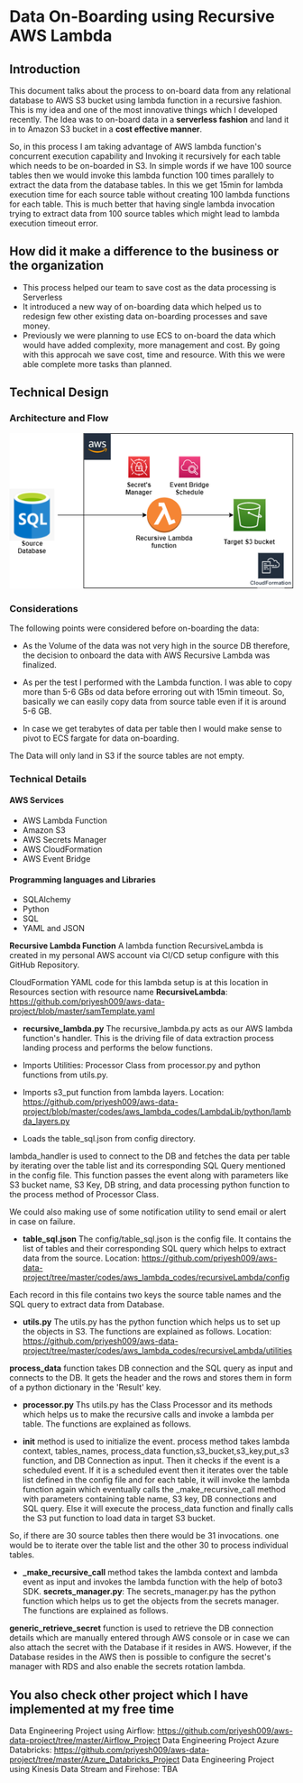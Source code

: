 # Data On-Boarding using Recursive AWS Lambda

## Introduction 
This document talks about the process to on-board data from any relational database to AWS S3 bucket using lambda function in a recursive fashion.
This is my idea and one of the most innovative things which I developed recently. The Idea was to on-board data in a **serverless fashion** and land it in to Amazon S3 bucket in a **cost effective manner**.

So, in this process I am taking advantage of AWS lambda function's concurrent execution capability and Invoking it recursively for each table which needs to be on-boarded in S3. In simple words if we have 100 source tables then we would invoke this lambda function 100 times parallely to extract the data from the database tables. In this we get 15min for lambda execution time for each source table without creating 100 lambda functions for each table. This is much better that having single lambda invocation trying to extract data from 100 source tables which might lead to lambda execution timeout error.

## How did it make a difference to the business or the organization
- This process helped our team to save cost as the data processing is Serverless 
- It introduced a new way of on-boarding data which helped us to redesign few other existing data on-boarding processes and save money.
- Previously we were planning to use ECS to on-board the data which would have added complexity, more management and cost. By going with this approcah we save cost, time and resource. With this we were able complete more tasks than planned.

## Technical Design


### Architecture and Flow
![Architecture Diagram](https://github.com/priyesh009/aws-data-project/blob/master/codes/aws_lambda_codes/recursiveLambda/docs/rec_lambda.png?raw=true)
### Considerations
The following points were considered before on-boarding the data:

- As the Volume of the data was not very high in the source DB therefore, the decision to onboard the data with AWS Recursive Lambda was finalized.
- As per the test I performed with the Lambda function. I was able to copy more than 5-6 GBs od data before erroring out with 15min timeout. So, basically we can easily copy data from source table even if it is around 5-6 GB. 

- In case we get terabytes of data per table then I would make sense to pivot to ECS fargate for data on-boarding. 

The Data will only land in S3 if the source tables are not empty. 

### Technical Details
 
#### AWS Services 
- AWS Lambda Function
- Amazon S3
- AWS Secrets Manager
- AWS CloudFormation
- AWS Event Bridge

####  Programming languages and Libraries
- SQLAlchemy
- Python
- SQL
- YAML and JSON

**Recursive Lambda Function**
A lambda function RecursiveLambda is created in my personal AWS account via CI/CD setup configure with this GitHub Repository.     

CloudFormation YAML code for this lambda setup is at this location in Resources section with resource name **RecursiveLambda**: https://github.com/priyesh009/aws-data-project/blob/master/samTemplate.yaml 

- **recursive_lambda.py**
The recursive_lambda.py acts as our AWS lambda function's handler. This is the driving file of data extraction process landing process and performs the below functions.

- Imports Utilities: Processor Class from processor.py and python functions from utils.py. 
- Imports s3_put function from lambda layers. Location: https://github.com/priyesh009/aws-data-project/blob/master/codes/aws_lambda_codes/LambdaLib/python/lambda_layers.py
- Loads the table_sql.json from config directory. 

lambda_handler is used to connect to the DB and fetches the data per table by iterating over the table list and its corresponding SQL Query mentioned in the config file. This function passes the event along with parameters like S3 bucket name, S3 Key, DB string, and data processing python function to the process method of Processor Class.

We could also making use of some notification utility to send email or alert in case on failure.

- **table_sql.json**
The config/table_sql.json is the config file. It contains the list of tables and their corresponding SQL query which helps to extract data from the source. Location: https://github.com/priyesh009/aws-data-project/tree/master/codes/aws_lambda_codes/recursiveLambda/config

Each record in this file contains two keys the source table names and the SQL query to extract data from Database.

- **utils.py**
The utils.py has the python function which helps us to set up the objects in S3. The functions are explained as follows. Location: https://github.com/priyesh009/aws-data-project/tree/master/codes/aws_lambda_codes/recursiveLambda/utilities

**process_data** function takes DB connection and the SQL query as input and connects to the DB. It gets the header and the rows and stores them in form of a python dictionary in the 'Result' key.
- **processor.py**
Ths utils.py has the Class Processor and its methods which helps us to make the recursive calls and invoke a lambda per table. The functions are explained as follows.

- **init** method is used to initialize the event.
process method takes lambda context, tables_names, process_data function,s3_bucket,s3_key,put_s3 function, and DB Connection as input. Then it checks if the event is a scheduled event. If it is a scheduled event then it iterates over the table list defined in the config file and for each table, it will invoke the lambda function again which eventually calls the _make_recursive_call method with parameters containing table name, S3 key, DB connections and SQL query.
Else it will execute the process_data function and finally calls the S3 put function to load data in target S3 bucket.

So, if there are 30 source tables then there would be 31 invocations. one would be to iterate over the table list and the other 30 to process individual tables.

- **_make_recursive_call** method takes the lambda context and lambda event as input and invokes the lambda function with the help of boto3 SDK.
**secrets_manager.py**: The secrets_manager.py has the python function which helps us to get the objects from the secrets manager. The functions are explained as follows.

**generic_retrieve_secret** function is used to retrieve the DB connection details which are manually entered through AWS console or in case we can also attach the secret with the Database if it resides in AWS. However, if the Database resides in the AWS then is possible to configure the secret's manager with RDS and also enable the secrets rotation lambda.

## You also check other project which I have implemented at my free time

Data Engineering Project using Airflow: https://github.com/priyesh009/aws-data-project/tree/master/Airflow_Project
Data Engineering Project Azure Databricks: https://github.com/priyesh009/aws-data-project/tree/master/Azure_Databricks_Project
Data Engineering Project using Kinesis Data Stream and Firehose: TBA 